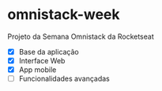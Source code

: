 # omnistack-week
Projeto da Semana Omnistack da Rocketseat

- [x] Base da aplicação
- [x] Interface Web
- [x] App mobile
- [ ] Funcionalidades avançadas
